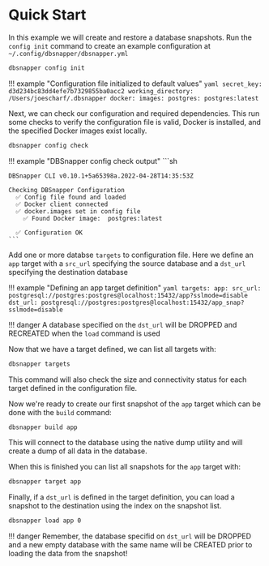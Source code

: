 # Quick Start

In this example we will create and restore a database snapshots.
Run the `config init` command to create an example configuration at `~/.config/dbsnapper/dbsnapper.yml`

```sh
dbsnapper config init
```

!!! example "Configuration file initialized to default values"
    ```yaml
    secret_key: d3d234bc83dd4efe7b7329855ba0acc2
    working_directory: /Users/joescharf/.dbsnapper
    docker:
      images:
        postgres: postgres:latest
    ```

Next, we can check our configuration and required dependencies. This run some checks to verify the configuration file is valid, Docker is installed, and the specified Docker images exist locally.

```sh
dbsnapper config check
```

!!! example "DBSnapper config check output"
    ```sh

    DBSnapper CLI v0.10.1+5a65398a.2022-04-28T14:35:53Z

    Checking DBSnapper Configuration
      ✅ Config file found and loaded
      ✅ Docker client connected
      ✅ docker.images set in config file
        ✅ Found Docker image:  postgres:latest

      ✅ Configuration OK
    ```


Add one or more databse `targets` to configuration file. Here we define an `app` target with a `src_url` specifying the source database and a `dst_url` specifying the destination database

!!! example "Defining an app target definition"
    ```yaml
    targets:
      app:
        src_url: postgresql://postgres:postgres@localhost:15432/app?sslmode=disable
        dst_url: postgresql://postgres:postgres@localhost:15432/app_snap?sslmode=disable
    ```

!!! danger
    A database specified on the `dst_url` will be DROPPED and RECREATED when the `load` command is used

Now that we have a target defined, we can list all targets with: 

```sh
dbsnapper targets
```

This command will also check the size and connectivity status for each target defined in the configuration file.

Now we're ready to create our first snapshot of the `app` target which can be done with the `build` command:

```sh
dbsnapper build app
```
 
This will connect to the database using the native dump utility and will create a dump of all data in the database.

When this is finished you can list all snapshots for the `app` target with:

```sh
dbsnapper target app
```

Finally, if a `dst_url` is defined in the target definition, you can load a snapshot to the destination using the index on the snapshot list.

```sh
dbsnapper load app 0
```

!!! danger
    Remember, the database specifid on `dst_url` will be DROPPED and a new empty database with the same name will be CREATED prior to loading the data from the snapshot!